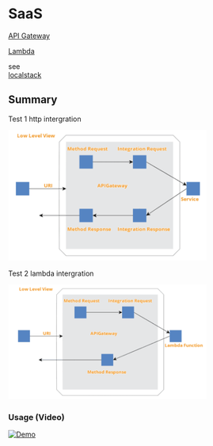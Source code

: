 # SaaS

[API Gateway](https://aws.amazon.com/api-gateway/features/)  

[Lambda](https://aws.amazon.com/lambda/features/)

 see  
 [localstack](https://github.com/localstack/localstack)

## Summary
Test 1 http intergration  

<img src="https://github.com/nigel447/infra_saas/blob/master/Summary_http.png" width="400">  

Test 2 lambda intergration   

<img src="https://github.com/nigel447/infra_saas/blob/master/Summary_lambda.png" width="400">

### Usage (Video)
[![Demo](http://img.youtube.com/vi/8Zkuc_3YjNY/0.jpg)](https://www.youtube.com/watch?v=Rpy9Q02U4Gc&t "Demo")

 